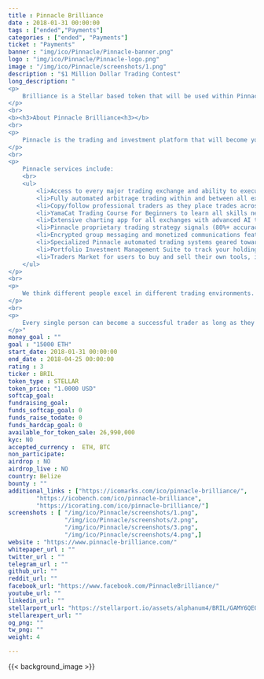 ```yaml
---
title : Pinnacle Brilliance
date : 2018-01-31 00:00:00
tags : ["ended","Payments"]
categories : ["ended", "Payments"]
ticket : "Payments"
banner : "img/ico/Pinnacle/Pinnacle-banner.png"
logo : "img/ico/Pinnacle/Pinnacle-logo.png"
image : "/img/ico/Pinnacle/screenshots/1.png"
description : "$1 Million Dollar Trading Contest"
long_description: "
<p>
	Brilliance is a Stellar based token that will be used within Pinnacle, a full featured investment app, that will connect all other major exchanges and brokerages into a single access point for the first time in history.
</p>
<br>
<b><h3>About Pinnacle Brilliance<h3></b>
<br>
<p>
	Pinnacle is the trading and investment platform that will become your primary point of access to the growing world of crypto, CFD, stocks, futures, and options investment. Pinnacle will be a full featured investment multiplex with truly automated trading features for beginners, and the very best trading tools for professionals. This platform will revolutionize trading cryptocurrency and world markets.
</p>
<br>
<p>
	Pinnacle services include:
	<br>
	<ul>
		<li>Access to every major trading exchange and ability to execute all trading functions within the platform (PC, Mac, Android and iOS)<br></li>
		<li>Fully automated arbitrage trading within and between all exchanges<br></li>
		<li>Copy/follow professional traders as they place trades across multiple platforms simultaneously (with multi-month performance based qualification system and automated commissions)<br></li>
		<li>YamaCat Trading Course For Beginners to learn all skills necessary to be a competent trader in real time<br></li>
		<li>Extensive charting app for all exchanges with advanced AI trade pattern recognition/identification, automated trade execution, and trade setup alerts for professionals<br></li>
		<li>Pinnacle proprietary trading strategy signals (80%+ accuracy) with programmable execution for any exchange and any market<br></li>
		<li>Encrypted group messaging and monetized communications feature for professionals to offer trade recommendation subscriptions (trading strategies/tips, group based training, etc.)<br></li>
		<li>Specialized Pinnacle automated trading systems geared toward 1:1 trading of crypto and stocks with exceptionally low risk and consistently high rates of return<br></li>
		<li>Portfolio Investment Management Suite to track your holdings and help you build them for the short and long term<br></li>
		<li>Traders Market for users to buy and sell their own tools, indicators, bots, subscriptions, and private group memberships<br></li>
	</ul>
</p>
<br>
<p>
	We think different people excel in different trading environments. If a person is not suited to the stress/pressure and fast decision making in forex, then 1:1 trading would be perfect. Especially for people who don't have a lot of time to trade.
</p>
<br>
<p>
	Every single person can become a successful trader as long as they choose the trading style that fits their strengths and weaknesses.
</p>"
money_goal : ""
goal : "15000 ETH"
start_date: 2018-01-31 00:00:00
end_date : 2018-04-25 00:00:00
rating : 3
ticker : BRIL
token_type : STELLAR
token_price: "1.0000 USD"
softcap_goal: 
fundraising_goal: 
funds_softcap_goal: 0
funds_raise_todate: 0
funds_hardcap_goal: 0
available_for_token_sale: 26,990,000
kyc: NO 
accepted_currency :  ETH, BTC
non_participate: 
airdrop : NO
airdrop_live : NO
country: Belize
bounty : ""
additional_links : ["https://icomarks.com/ico/pinnacle-brilliance/",
        "https://icobench.com/ico/pinnacle-brilliance",
        "https://icorating.com/ico/pinnacle-brilliance/"]
screenshots : [ "/img/ico/Pinnacle/screenshots/1.png",
                "/img/ico/Pinnacle/screenshots/2.png",
                "/img/ico/Pinnacle/screenshots/3.png",
                "/img/ico/Pinnacle/screenshots/4.png",]
website : "https://www.pinnacle-brilliance.com/"
whitepaper_url : ""
twitter_url : ""
telegram_url : ""
github_url: ""
reddit_url: ""
facebook_url: "https://www.facebook.com/PinnacleBrilliance/"
youtube_url: ""
linkedin_url: ""
stellarport_url: "https://stellarport.io/assets/alphanum4/BRIL/GAMY6QEOIJL2AO3HUHGGZOWQ2AX6PJC64NXK2P7ID2T45OUYYSNLPDTB"
stellarexpert_url: ""
og_png: ""
tw_png: ""
weight: 4

---
```



{{< background_image >}}
